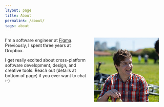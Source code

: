 ```yaml
---
layout: page
title: About
permalink: /about/
tags: about
---
```

<img style="float: right; margin: 0px 0px 20px 20px;" src="/images/me.png">

I'm a software engineer at [Figma](https://www.figma.com/). Previously, I spent three years at Dropbox.

I get really excited about cross-platform software development, design, and creative tools. Reach out (details at bottom of page) if you ever want to chat :-)
